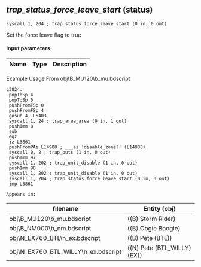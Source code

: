 ## *trap_status_force_leave_start* (status)

`syscall 1, 204 ; trap_status_force_leave_start (0 in, 0 out)`

Set the force leave flag to true

#### Input parameters
| Name | Type | Description
|------|------|------------


Example Usage From obj\B_MU120\b_mu.bdscript
```plaintext
L3824:
 popToSp 4
 popToSp 0
 pushFromFSp 0
 pushFromFSp 4
 gosub 4, L5403
 syscall 1, 24 ; trap_area_area (0 in, 1 out)
 pushImm 8
 sub 
 eqz 
 jz L3861
 pushFromPAi L14988 ; ___ai 'disable_zone?' (L14988)
 syscall 0, 2 ; trap_puts (1 in, 0 out)
 pushImm 97
 syscall 1, 202 ; trap_unit_disable (1 in, 0 out)
 pushImm 98
 syscall 1, 202 ; trap_unit_disable (1 in, 0 out)
 syscall 1, 204 ; trap_status_force_leave_start (0 in, 0 out)
 jmp L3861
```





	Appears in:
| filename | Entity (obj)
|----------|-------------
| obj\B_MU120\b_mu.bdscript       | ((B) Storm Rider)          
| obj\B_NM000\b_nm.bdscript       | ((B) Oogie Boogie)          
| obj\N_EX760_BTL\n_ex.bdscript       | ((B) Pete (BTL))          
| obj\N_EX760_BTL_WILLY\n_ex.bdscript       | ((N) Pete (BTL_WILLY) (EX))          



